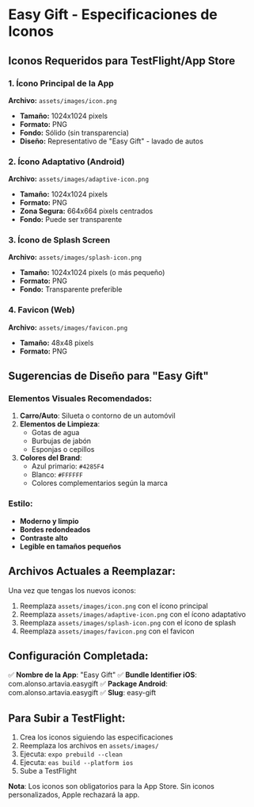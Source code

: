 # Easy Gift - Especificaciones de Iconos

## Iconos Requeridos para TestFlight/App Store

### 1. Ícono Principal de la App
**Archivo:** `assets/images/icon.png`
- **Tamaño:** 1024x1024 pixels
- **Formato:** PNG
- **Fondo:** Sólido (sin transparencia)
- **Diseño:** Representativo de "Easy Gift" - lavado de autos

### 2. Ícono Adaptativo (Android)
**Archivo:** `assets/images/adaptive-icon.png`
- **Tamaño:** 1024x1024 pixels
- **Formato:** PNG
- **Zona Segura:** 664x664 pixels centrados
- **Fondo:** Puede ser transparente

### 3. Ícono de Splash Screen
**Archivo:** `assets/images/splash-icon.png`
- **Tamaño:** 1024x1024 pixels (o más pequeño)
- **Formato:** PNG
- **Fondo:** Transparente preferible

### 4. Favicon (Web)
**Archivo:** `assets/images/favicon.png`
- **Tamaño:** 48x48 pixels
- **Formato:** PNG

## Sugerencias de Diseño para "Easy Gift"

### Elementos Visuales Recomendados:
1. **Carro/Auto**: Silueta o contorno de un automóvil
2. **Elementos de Limpieza**: 
   - Gotas de agua
   - Burbujas de jabón
   - Esponjas o cepillos
3. **Colores del Brand**:
   - Azul primario: `#4285F4`
   - Blanco: `#FFFFFF`
   - Colores complementarios según la marca

### Estilo:
- **Moderno y limpio**
- **Bordes redondeados**
- **Contraste alto**
- **Legible en tamaños pequeños**

## Archivos Actuales a Reemplazar:

Una vez que tengas los nuevos iconos:

1. Reemplaza `assets/images/icon.png` con el ícono principal
2. Reemplaza `assets/images/adaptive-icon.png` con el ícono adaptativo
3. Reemplaza `assets/images/splash-icon.png` con el ícono de splash
4. Reemplaza `assets/images/favicon.png` con el favicon

## Configuración Completada:

✅ **Nombre de la App**: "Easy Gift"
✅ **Bundle Identifier iOS**: com.alonso.artavia.easygift
✅ **Package Android**: com.alonso.artavia.easygift
✅ **Slug**: easy-gift

## Para Subir a TestFlight:

1. Crea los iconos siguiendo las especificaciones
2. Reemplaza los archivos en `assets/images/`
3. Ejecuta: `expo prebuild --clean`
4. Ejecuta: `eas build --platform ios`
5. Sube a TestFlight

**Nota**: Los iconos son obligatorios para la App Store. Sin iconos personalizados, Apple rechazará la app.